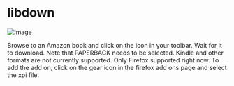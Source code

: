 # libdown
![image](https://user-images.githubusercontent.com/49887308/142588163-e5fdebaa-050a-40a5-81d4-1b10b9c98467.png)


Browse to an Amazon book and click on the icon in your toolbar. Wait for it to download. Note that PAPERBACK needs to be selected. Kindle and other formats are not currently supported. Only Firefox supported right now. To add the add on, click on the gear icon in the firefox add ons page and select the xpi file.


